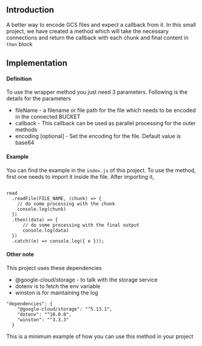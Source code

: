 ## Introduction
A better way to encode GCS files and expect a callback from it. In this small project, we have created a method which will take the necessary connections and return the callback with each chunk and final content in `then` block

## Implementation

#### Definition
To use the wrapper method you just need 3 parameters. Following is the details for the parameters
- fileName - a filename or file path for the file which needs to be encoded in the connected BUCKET
- callback - This callback can be used as parallel processing for the outer methods
- encoding [optional] - Set the encoding for the file. Default value is base64

#### Example
You can find the example in the `index.js` of this project. To use the method, first one needs to import it inside the file. 
After importing it,
```

read
  .readFile(FILE_NAME, (chunk) => {
    // do some processing with the chunk
    console.log(chunk)
  })
  .then((data) => {
      // do some processing with the final output
      console.log(data)
  })
  .catch((e) => console.log({ e }));

```

#### Other note
This project uses these dependencies
- @google-cloud/storage - to talk with the storage service
- dotenv is to fetch the env variable
- winston is for maintaining the log
```
"dependencies": {
    "@google-cloud/storage": "^5.13.1",
    "dotenv": "^10.0.0",
    "winston": "^3.3.3"
  }
```

This is a minimum example of how you can use this method in your project